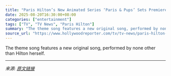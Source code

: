 ```yaml
---
title: "Paris Hilton’s New Animated Series ‘Paris & Pups’ Sets Premiere Date, Sparkles in First Trailer"
date: 2025-08-20T16:30:00+08:00
categories: ["entertainment"]
tags: ["TV", "TV News", "Paris Hilton"]
summary: "The theme song features a new original song, performed by none other than Hilton herself."
source_url: "https://www.hollywoodreporter.com/tv/tv-news/paris-hilton-and-pups-premiere-date-trailer-original-song-1236348403/"
---
```


The theme song features a new original song, performed by none other than Hilton herself.

---

*来源: [原文链接](https://www.hollywoodreporter.com/tv/tv-news/paris-hilton-and-pups-premiere-date-trailer-original-song-1236348403/)*
